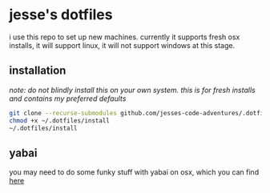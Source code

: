 # jesse's dotfiles

i use this repo to set up new machines. currently it supports fresh osx installs, it will support linux, it will not support windows at this stage.

## installation

_note: do not blindly install this on your own system. this is for fresh installs and contains my preferred defaults_

```bash
git clone --recurse-submodules github.com/jesses-code-adventures/.dotfiles ~/.dotfiles
chmod +x ~/.dotfiles/install
~/.dotfiles/install
```

## yabai

you may need to do some funky stuff with yabai on osx, which you can find [here](<https://github.com/koekeishiya/yabai/wiki/Installing-yabai-(latest-release)>)
